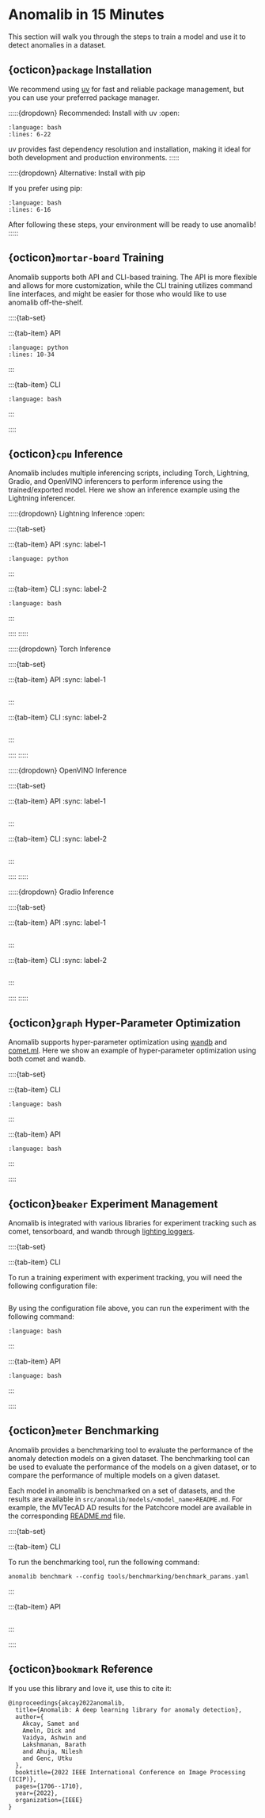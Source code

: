 # Anomalib in 15 Minutes

This section will walk you through the steps to train a model and use it to detect anomalies in a dataset.

## {octicon}`package` Installation

We recommend using [uv](https://docs.astral.sh/uv/) for fast and reliable package management, but you can use your preferred package manager.

:::::{dropdown} Recommended: Install with uv
:open:

```{literalinclude} /examples/cli/00_installation/uv_install.sh
:language: bash
:lines: 6-22
```

uv provides fast dependency resolution and installation, making it ideal for both development and production environments.
:::::

:::::{dropdown} Alternative: Install with pip

If you prefer using pip:

```{literalinclude} /examples/cli/00_installation/pip_install.sh
:language: bash
:lines: 6-16
```

After following these steps, your environment will be ready to use anomalib!
:::::

## {octicon}`mortar-board` Training

Anomalib supports both API and CLI-based training. The API is more flexible
and allows for more customization, while the CLI training utilizes command line
interfaces, and might be easier for those who would like to use anomalib off-the-shelf.

::::{tab-set}

:::{tab-item} API

```{literalinclude} ../../../../examples/api/01_getting_started/basic_training.py
:language: python
:lines: 10-34
```

:::

:::{tab-item} CLI

```{literalinclude} ../../../../examples/cli/01_getting_started/basic_training.sh
:language: bash
```

:::

::::

## {octicon}`cpu` Inference

Anomalib includes multiple inferencing scripts, including Torch, Lightning, Gradio, and OpenVINO inferencers to perform inference using the trained/exported model. Here we show an inference example using the Lightning inferencer.

:::::{dropdown} Lightning Inference
:open:

::::{tab-set}

:::{tab-item} API
:sync: label-1

```{literalinclude} ../../../../examples/api/01_getting_started/basic_inference.py
:language: python
```

:::

:::{tab-item} CLI
:sync: label-2

```{literalinclude} ../../../../examples/cli/01_getting_started/basic_inference.sh
:language: bash
```

:::

::::
:::::

:::::{dropdown} Torch Inference

::::{tab-set}

:::{tab-item} API
:sync: label-1

```{code-block} python

```

:::

:::{tab-item} CLI
:sync: label-2

```{code-block} bash

```

:::

::::
:::::

:::::{dropdown} OpenVINO Inference

::::{tab-set}

:::{tab-item} API
:sync: label-1

```{code-block} python

```

:::

:::{tab-item} CLI
:sync: label-2

```{code-block} bash

```

:::

::::
:::::

:::::{dropdown} Gradio Inference

::::{tab-set}

:::{tab-item} API
:sync: label-1

```{code-block} python

```

:::

:::{tab-item} CLI
:sync: label-2

```{code-block} bash

```

:::

::::
:::::

## {octicon}`graph` Hyper-Parameter Optimization

Anomalib supports hyper-parameter optimization using [wandb](https://wandb.ai/) and [comet.ml](https://www.comet.com/). Here we show an example of hyper-parameter optimization using both comet and wandb.

::::{tab-set}

:::{tab-item} CLI

```{literalinclude} /snippets/pipelines/hpo/cli.txt
:language: bash
```

:::

:::{tab-item} API

```{literalinclude} /snippets/pipelines/hpo/api.txt
:language: bash
```

:::

::::

## {octicon}`beaker` Experiment Management

Anomalib is integrated with various libraries for experiment tracking such as comet, tensorboard, and wandb through [lighting loggers](https://pytorch-lightning.readthedocs.io/en/stable/extensions/logging.html).

::::{tab-set}

:::{tab-item} CLI

To run a training experiment with experiment tracking, you will need the following configuration file:

```{code-block} yaml

```

By using the configuration file above, you can run the experiment with the following command:

```{literalinclude} /snippets/logging/cli.txt
:language: bash
```

:::

:::{tab-item} API

```{literalinclude} /snippets/logging/api.txt
:language: bash
```

:::

::::

## {octicon}`meter` Benchmarking

Anomalib provides a benchmarking tool to evaluate the performance of the anomaly detection models on a given dataset. The benchmarking tool can be used to evaluate the performance of the models on a given dataset, or to compare the performance of multiple models on a given dataset.

Each model in anomalib is benchmarked on a set of datasets, and the results are available in `src/anomalib/models/<model_name>README.md`. For example, the MVTecAD AD results for the Patchcore model are available in the corresponding [README.md](https://github.com/open-edge-platform/anomalib/tree/main/src/anomalib/models/image/patchcore#mvtec-ad-dataset) file.

::::{tab-set}

:::{tab-item} CLI

To run the benchmarking tool, run the following command:

```{code-block} bash
anomalib benchmark --config tools/benchmarking/benchmark_params.yaml
```

:::

:::{tab-item} API

```{code-block} python

```

:::

::::

## {octicon}`bookmark` Reference

If you use this library and love it, use this to cite it:

```{code-block} bibtex
@inproceedings{akcay2022anomalib,
  title={Anomalib: A deep learning library for anomaly detection},
  author={
    Akcay, Samet and
    Ameln, Dick and
    Vaidya, Ashwin and
    Lakshmanan, Barath
    and Ahuja, Nilesh
    and Genc, Utku
  },
  booktitle={2022 IEEE International Conference on Image Processing (ICIP)},
  pages={1706--1710},
  year={2022},
  organization={IEEE}
}
```
